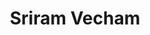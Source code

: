 ---
image_path: /assets/img/ex-cordi2.jpg
title: Sriram Vecham
info: Y18 BT Aerospace Engineering
---